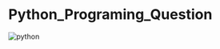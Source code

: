 # Python_Programing_Question
![python](https://github.com/user-attachments/assets/eec8a872-5bc8-4802-a50f-c3e6b47b10be)
